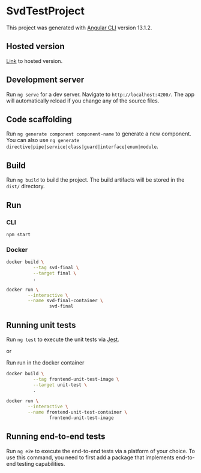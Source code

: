 # SvdTestProject

This project was generated with [Angular CLI](https://github.com/angular/angular-cli) version 13.1.2.

## Hosted version

[Link](TODO) to hosted version.

## Development server

Run `ng serve` for a dev server. Navigate to `http://localhost:4200/`. The app will automatically reload if you change any of the source files.

## Code scaffolding

Run `ng generate component component-name` to generate a new component. You can also use `ng generate directive|pipe|service|class|guard|interface|enum|module`.

## Build

Run `ng build` to build the project. The build artifacts will be stored in the `dist/` directory.

## Run

### CLI

```npm start```

### Docker

```bash
docker build \
          --tag svd-final \
          --target final \
          .

docker run \
        --interactive \
        --name svd-final-container \
                svd-final

```

## Running unit tests

Run `ng test` to execute the unit tests via [Jest](https://jestjs.io/).

or

Run run in the docker container

```bash
docker build \
          --tag frontend-unit-test-image \
          --target unit-test \
          .

docker run \
        --interactive \
        --name frontend-unit-test-container \
                frontend-unit-test-image

```

## Running end-to-end tests

Run `ng e2e` to execute the end-to-end tests via a platform of your choice. To use this command, you need to first add a package that implements end-to-end testing capabilities.
